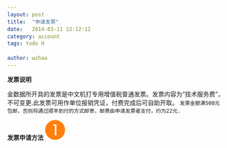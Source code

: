 ```yaml
---
layout: post
title:  "申请发票"
date:   2014-03-11 12:12:12
category: account
tags: todo H

author: wzhao
---
```


**发票说明**

金数据所开具的发票是中文机打专用增值税普通发票。发票内容为“技术服务费”，不可变更.此发票可用作单位报销凭证，付费完成后可自助开取。
`发票金额满500元包邮，否则将通过顺丰到付的方式邮寄，邮费由申请发票者支付，约为22元.`

**发票申请方法**
![tool-manager](../images/digital-1.png)